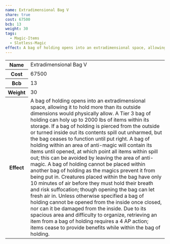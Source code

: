 ```yaml
---
name: Extradimensional Bag V
share: true
cost: 67500
bcb: 13
weight: 30
tags:
  - Magic-Items
  - Slotless-Magic
effect: A bag of holding opens into an extradimensional space, allowing it to hold more than its outside dimensions would physically allow. A Tier 3 bag of holding can holy up to 2000 lbs of items within its storage. If a bag of holding is pierced from the outside or turned inside out its contents spill out unharmed, but the bag ceases to function until put right. A bag of holding within an area of anti-magic will contain its items until opened, at which point all items within spill out; this can be avoided by leaving the area of anti-magic.  A bag of holding cannot be placed within another bag of holding as the magics prevent it from being put in.  Creatures placed within the bag have only 10 minutes of air before they must hold their breath and risk suffocation; though opening the bag can let fresh air in. Unless otherwise specified a bag of holding cannot be opened from the inside once closed, nor can it be damaged from the inside.  Due to its spacious area and difficulty to organize, retrieving an item from a bag of holding requires a 4 AP action; items cease to provide benefits while within the bag of holding.
---
```

<p><span dir="ltr" style="overflow-x: auto;"><table><tbody><tr><th dir="ltr">Name</th><td dir="ltr">Extradimensional Bag V</td></tr><tr><th dir="ltr">Cost</th><td dir="auto">67500</td></tr><tr><th dir="ltr">Bcb</th><td dir="auto">13</td></tr><tr><th dir="ltr">Weight</th><td dir="auto">30</td></tr><tr><th dir="ltr">Effect</th><td dir="ltr">A bag of holding opens into an extradimensional space, allowing it to hold more than its outside dimensions would physically allow. A Tier 3 bag of holding can holy up to 2000 lbs of items within its storage. If a bag of holding is pierced from the outside or turned inside out its contents spill out unharmed, but the bag ceases to function until put right. A bag of holding within an area of anti-magic will contain its items until opened, at which point all items within spill out; this can be avoided by leaving the area of anti-magic.  A bag of holding cannot be placed within another bag of holding as the magics prevent it from being put in.  Creatures placed within the bag have only 10 minutes of air before they must hold their breath and risk suffocation; though opening the bag can let fresh air in. Unless otherwise specified a bag of holding cannot be opened from the inside once closed, nor can it be damaged from the inside.  Due to its spacious area and difficulty to organize, retrieving an item from a bag of holding requires a 4 AP action; items cease to provide benefits while within the bag of holding.</td></tr></tbody></table></span></p>